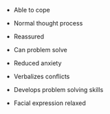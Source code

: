- Able to cope

- Normal thought process

- Reassured

- Can problem solve

- Reduced anxiety

- Verbalizes conflicts

- Develops problem solving skills

- Facial expression relaxed